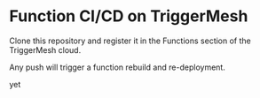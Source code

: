 # Function CI/CD on TriggerMesh

Clone this repository and register it in the Functions section of the TriggerMesh cloud.

Any push will trigger a function rebuild and re-deployment.

yet
